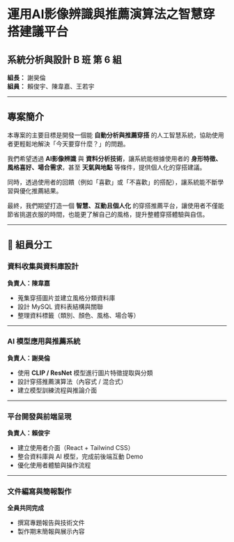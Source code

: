 # 運用AI影像辨識與推薦演算法之智慧穿搭建議平台

## 系統分析與設計 B 班 第 6 組
**組長：** 謝昊倫  
**組員：** 賴俊宇、陳韋嘉、王若宇  

---

## 專案簡介
本專案的主要目標是開發一個能 **自動分析與推薦穿搭** 的人工智慧系統，協助使用者更輕鬆地解決「今天要穿什麼？」的問題。  

我們希望透過 **AI影像辨識** 與 **資料分析技術**，讓系統能根據使用者的 **身形特徵、風格喜好、場合需求**，甚至 **天氣與地點** 等條件，提供個人化的穿搭建議。  

同時，透過使用者的回饋（例如「喜歡」或「不喜歡」的搭配），讓系統能不斷學習與優化推薦結果。  

最終，我們期望打造一個 **智慧、互動且個人化** 的穿搭推薦平台，讓使用者不僅能節省挑選衣服的時間，也能更了解自己的風格，提升整體穿搭體驗與自信。  

---
## 👥 組員分工

### 資料收集與資料庫設計  
**負責人：陳韋嘉**  
- 蒐集穿搭圖片並建立風格分類資料庫  
- 設計 MySQL 資料表結構與關聯  
- 整理資料標籤（類別、顏色、風格、場合等）  

---

### AI 模型應用與推薦系統  
**負責人：謝昊倫**  
- 使用 **CLIP / ResNet** 模型進行圖片特徵提取與分類  
- 設計穿搭推薦演算法（內容式 / 混合式）  
- 建立模型訓練流程與推論介面  

---

### 平台開發與前端呈現  
**負責人：賴俊宇**  
- 建立使用者介面（React + Tailwind CSS）  
- 整合資料庫與 AI 模型，完成前後端互動 Demo  
- 優化使用者體驗與操作流程  

---

### 文件編寫與簡報製作  
**全員共同完成**  
- 撰寫專題報告與技術文件  
- 製作期末簡報與展示內容  
